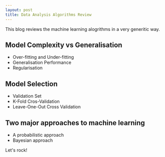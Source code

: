 ```yaml
---
layout: post
title: Data Analysis Algorithms Review
---
```

This blog reviews the machine learning alogrithms in a very generitic way.

## Model Complexity vs Generalisation

* Over-fitting and Under-fitting
* Generalisation Performance
* Regularisation

## Model Selection

* Validation Set
* K-Fold Cros-Validation
* Leave-One-Out Cross Validation

## Two major approaches to machine learning

* A probabilistic approach
* Bayesian approach

Let's rock!
